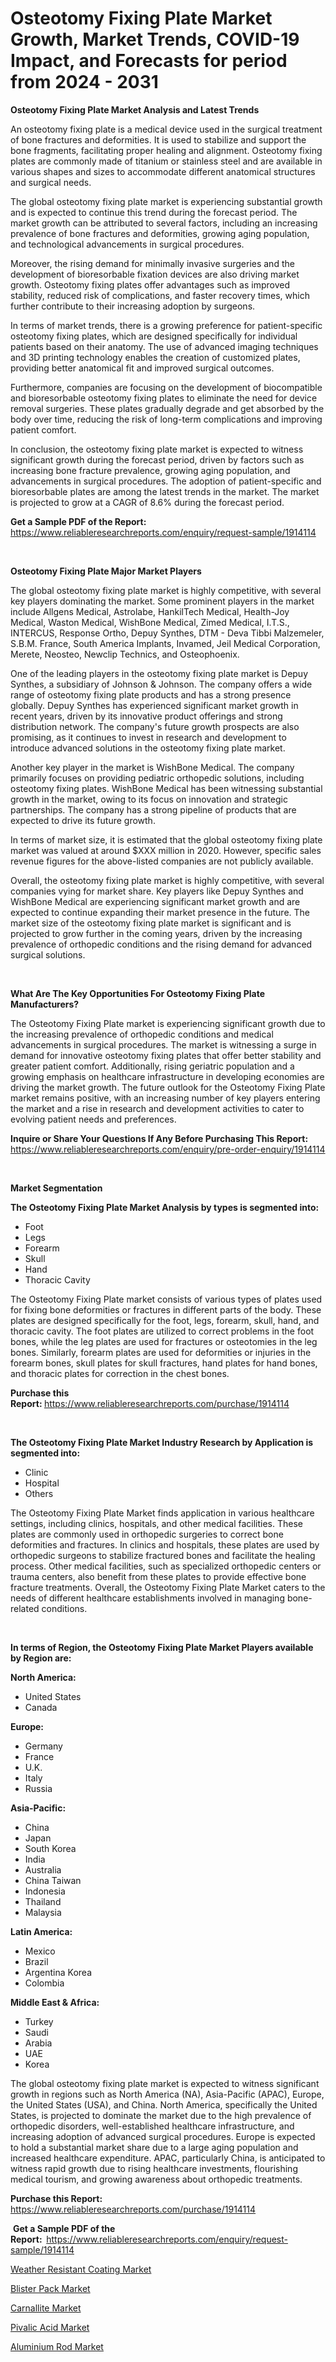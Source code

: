 <p><h1>Osteotomy Fixing Plate Market Growth, Market Trends, COVID-19 Impact, and Forecasts for period from 2024 - 2031</h1></p><p><strong>Osteotomy Fixing Plate Market Analysis and Latest Trends</strong></p>
<p><p>An osteotomy fixing plate is a medical device used in the surgical treatment of bone fractures and deformities. It is used to stabilize and support the bone fragments, facilitating proper healing and alignment. Osteotomy fixing plates are commonly made of titanium or stainless steel and are available in various shapes and sizes to accommodate different anatomical structures and surgical needs.</p><p>The global osteotomy fixing plate market is experiencing substantial growth and is expected to continue this trend during the forecast period. The market growth can be attributed to several factors, including an increasing prevalence of bone fractures and deformities, growing aging population, and technological advancements in surgical procedures.</p><p>Moreover, the rising demand for minimally invasive surgeries and the development of bioresorbable fixation devices are also driving market growth. Osteotomy fixing plates offer advantages such as improved stability, reduced risk of complications, and faster recovery times, which further contribute to their increasing adoption by surgeons.</p><p>In terms of market trends, there is a growing preference for patient-specific osteotomy fixing plates, which are designed specifically for individual patients based on their anatomy. The use of advanced imaging techniques and 3D printing technology enables the creation of customized plates, providing better anatomical fit and improved surgical outcomes.</p><p>Furthermore, companies are focusing on the development of biocompatible and bioresorbable osteotomy fixing plates to eliminate the need for device removal surgeries. These plates gradually degrade and get absorbed by the body over time, reducing the risk of long-term complications and improving patient comfort.</p><p>In conclusion, the osteotomy fixing plate market is expected to witness significant growth during the forecast period, driven by factors such as increasing bone fracture prevalence, growing aging population, and advancements in surgical procedures. The adoption of patient-specific and bioresorbable plates are among the latest trends in the market. The market is projected to grow at a CAGR of 8.6% during the forecast period.</p></p>
<p><strong>Get a Sample PDF of the Report:&nbsp;</strong> <a href="https://www.reliableresearchreports.com/enquiry/request-sample/1914114">https://www.reliableresearchreports.com/enquiry/request-sample/1914114</a></p>
<p>&nbsp;</p>
<p><strong>Osteotomy Fixing Plate Major Market Players</strong></p>
<p><p>The global osteotomy fixing plate market is highly competitive, with several key players dominating the market. Some prominent players in the market include Allgens Medical, Astrolabe, HankilTech Medical, Health-Joy Medical, Waston Medical, WishBone Medical, Zimed Medical, I.T.S., INTERCUS, Response Ortho, Depuy Synthes, DTM - Deva Tibbi Malzemeler, S.B.M. France, South America Implants, Invamed, Jeil Medical Corporation, Merete, Neosteo, Newclip Technics, and Osteophoenix.</p><p>One of the leading players in the osteotomy fixing plate market is Depuy Synthes, a subsidiary of Johnson & Johnson. The company offers a wide range of osteotomy fixing plate products and has a strong presence globally. Depuy Synthes has experienced significant market growth in recent years, driven by its innovative product offerings and strong distribution network. The company's future growth prospects are also promising, as it continues to invest in research and development to introduce advanced solutions in the osteotomy fixing plate market.</p><p>Another key player in the market is WishBone Medical. The company primarily focuses on providing pediatric orthopedic solutions, including osteotomy fixing plates. WishBone Medical has been witnessing substantial growth in the market, owing to its focus on innovation and strategic partnerships. The company has a strong pipeline of products that are expected to drive its future growth.</p><p>In terms of market size, it is estimated that the global osteotomy fixing plate market was valued at around $XXX million in 2020. However, specific sales revenue figures for the above-listed companies are not publicly available.</p><p>Overall, the osteotomy fixing plate market is highly competitive, with several companies vying for market share. Key players like Depuy Synthes and WishBone Medical are experiencing significant market growth and are expected to continue expanding their market presence in the future. The market size of the osteotomy fixing plate market is significant and is projected to grow further in the coming years, driven by the increasing prevalence of orthopedic conditions and the rising demand for advanced surgical solutions.</p></p>
<p>&nbsp;</p>
<p><strong>What Are The Key Opportunities For Osteotomy Fixing Plate Manufacturers?</strong></p>
<p><p>The Osteotomy Fixing Plate market is experiencing significant growth due to the increasing prevalence of orthopedic conditions and medical advancements in surgical procedures. The market is witnessing a surge in demand for innovative osteotomy fixing plates that offer better stability and greater patient comfort. Additionally, rising geriatric population and a growing emphasis on healthcare infrastructure in developing economies are driving the market growth. The future outlook for the Osteotomy Fixing Plate market remains positive, with an increasing number of key players entering the market and a rise in research and development activities to cater to evolving patient needs and preferences.</p></p>
<p><strong>Inquire or Share Your Questions If Any Before Purchasing This Report:</strong> <a href="https://www.reliableresearchreports.com/enquiry/pre-order-enquiry/1914114">https://www.reliableresearchreports.com/enquiry/pre-order-enquiry/1914114</a></p>
<p>&nbsp;</p>
<p><strong>Market Segmentation</strong></p>
<p><strong>The Osteotomy Fixing Plate Market Analysis by types is segmented into:</strong></p>
<p><ul><li>Foot</li><li>Legs</li><li>Forearm</li><li>Skull</li><li>Hand</li><li>Thoracic Cavity</li></ul></p>
<p><p>The Osteotomy Fixing Plate market consists of various types of plates used for fixing bone deformities or fractures in different parts of the body. These plates are designed specifically for the foot, legs, forearm, skull, hand, and thoracic cavity. The foot plates are utilized to correct problems in the foot bones, while the leg plates are used for fractures or osteotomies in the leg bones. Similarly, forearm plates are used for deformities or injuries in the forearm bones, skull plates for skull fractures, hand plates for hand bones, and thoracic plates for correction in the chest bones.</p></p>
<p><strong>Purchase this Report:&nbsp;</strong><a href="https://www.reliableresearchreports.com/purchase/1914114">https://www.reliableresearchreports.com/purchase/1914114</a></p>
<p>&nbsp;</p>
<p><strong>The Osteotomy Fixing Plate Market Industry Research by Application is segmented into:</strong></p>
<p><ul><li>Clinic</li><li>Hospital</li><li>Others</li></ul></p>
<p><p>The Osteotomy Fixing Plate Market finds application in various healthcare settings, including clinics, hospitals, and other medical facilities. These plates are commonly used in orthopedic surgeries to correct bone deformities and fractures. In clinics and hospitals, these plates are used by orthopedic surgeons to stabilize fractured bones and facilitate the healing process. Other medical facilities, such as specialized orthopedic centers or trauma centers, also benefit from these plates to provide effective bone fracture treatments. Overall, the Osteotomy Fixing Plate Market caters to the needs of different healthcare establishments involved in managing bone-related conditions.</p></p>
<p>&nbsp;</p>
<p><strong>In terms of Region, the Osteotomy Fixing Plate Market Players available by Region are:</strong></p>
<p>
    <p> <strong> North America: </strong>
        <ul>
            <li>United States</li>
            <li>Canada</li>
        </ul>
        </p> 
    <p> <strong> Europe: </strong>
        <ul>
            <li>Germany</li>
            <li>France</li>
            <li>U.K.</li>
            <li>Italy</li>
            <li>Russia</li>
        </ul>
        </p> 
    <p> <strong> Asia-Pacific: </strong>
        <ul>
            <li>China</li>
            <li>Japan</li>
            <li>South Korea</li>
            <li>India</li>
            <li>Australia</li>
            <li>China Taiwan</li>
            <li>Indonesia</li>
            <li>Thailand</li>
            <li>Malaysia</li>
        </ul>
        </p> 
    <p> <strong> Latin America: </strong>
        <ul>
            <li>Mexico</li>
            <li>Brazil</li>
            <li>Argentina Korea</li>
            <li>Colombia</li>
        </ul>
        </p> 
    <p> <strong> Middle East & Africa: </strong>
        <ul>
            <li>Turkey</li>
            <li>Saudi</li>
            <li>Arabia</li>
            <li>UAE</li>
            <li>Korea</li>
        </ul>
    </p>
    </p>
<p><p>The global osteotomy fixing plate market is expected to witness significant growth in regions such as North America (NA), Asia-Pacific (APAC), Europe, the United States (USA), and China. North America, specifically the United States, is projected to dominate the market due to the high prevalence of orthopedic disorders, well-established healthcare infrastructure, and increasing adoption of advanced surgical procedures. Europe is expected to hold a substantial market share due to a large aging population and increased healthcare expenditure. APAC, particularly China, is anticipated to witness rapid growth due to rising healthcare investments, flourishing medical tourism, and growing awareness about orthopedic treatments.</p></p>
<p><strong>Purchase this Report: </strong><a href="https://www.reliableresearchreports.com/purchase/1914114">https://www.reliableresearchreports.com/purchase/1914114</a></p>
<p>&nbsp;<strong>Get a Sample PDF of the Report:&nbsp;&nbsp;</strong><a href="https://www.reliableresearchreports.com/enquiry/request-sample/1914114">https://www.reliableresearchreports.com/enquiry/request-sample/1914114</a></p>
<p><strong></strong></p>
<p><p><a href="https://medium.com/@charityrice25/weather-resistant-coating-market-outlook-industry-overview-and-forecast-2024-to-2031-fc00f3477791">Weather Resistant Coating Market</a></p><p><a href="https://medium.com/@charityrice25/blister-pack-market-size-cagr-trends-2024-2030-ca06e38b7b21">Blister Pack Market</a></p><p><a href="https://medium.com/@charityrice25/carnallite-nbsp-market-focuses-on-market-share-size-and-projected-forecast-till-2031-6146deb6a24d">Carnallite Market</a></p><p><a href="https://medium.com/@charityrice25/pivalic-acid-market-size-cagr-trends-2024-2030-5a302f2d888a">Pivalic Acid Market</a></p><p><a href="https://medium.com/@charityrice25/aluminium-rod-market-analysis-and-sze-forecasted-for-period-from-2024-to-2031-8757db0e35d9">Aluminium Rod Market</a></p></p>